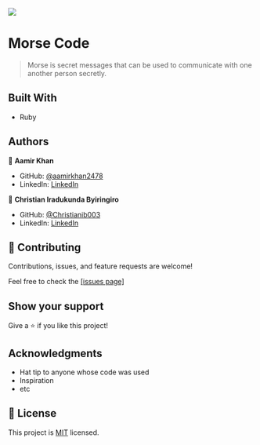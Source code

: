 ![](https://img.shields.io/badge/Microverse-blueviolet)

# Morse Code

> Morse is secret messages that can be used to communicate with one another person secretly.


## Built With

- Ruby

## Authors

👤 **Aamir Khan**

- GitHub: [@aamirkhan2478](https://github.com/aamirkhan2478)
- LinkedIn: [LinkedIn](https://linkedin.com/in/aamir-kh)

👤 **Christian Iradukunda Byiringiro**

- GitHub: [@Christianib003](https://github.com/Christianib003)
- LinkedIn: [LinkedIn](https://www.linkedin.com/in/christian-iradukunda/)

## 🤝 Contributing

Contributions, issues, and feature requests are welcome!

Feel free to check the [[issues page]](https://github.com/aamirkhan2478/morse-code/issues)

## Show your support

Give a ⭐️ if you like this project!

## Acknowledgments

- Hat tip to anyone whose code was used
- Inspiration
- etc

## 📝 License

This project is [MIT](./MIT) licensed.

